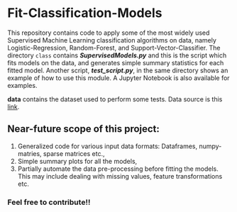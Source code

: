 # Fit-Classification-Models

This repository contains code to apply some of the most widely used Supervised Machine Learning classification algorithms on data, 
namely Logistic-Regression, Random-Forest, and Support-Vector-Classifier. 
The directory `class` contains _**SupervisedModels.py**_ and this is the script which fits models on the data, and generates 
simple summary statistics for each fitted model. Another script, _**test_script.py**_, in the same directory shows an example 
of how to use this module. A Jupyter Notebook is also available for examples.

**data** contains the dataset used to perform some tests. Data source is this [link](https://www.superdatascience.com/deep-learning/).

## Near-future scope of this project:

1. Generalized code for various input data formats: Dataframes, numpy-matries, sparse matrices etc.,
2. Simple summary plots for all the models,
3. Partially automate the data pre-processing before fitting the models. This may include dealing with missing values, 
feature transformations etc.


### Feel free to contribute!!
